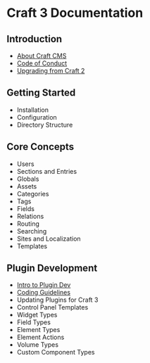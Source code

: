 Craft 3 Documentation
=====================

## Introduction

- [About Craft CMS](introduction.md)
- [Code of Conduct](coc.md)
- [Upgrading from Craft 2](upgrade.md)

## Getting Started

- Installation
- Configuration
- Directory Structure

## Core Concepts

- Users
- Sections and Entries
- Globals
- Assets
- Categories
- Tags
- Fields
- Relations
- Routing
- Searching
- Sites and Localization
- Templates

## Plugin Development

- [Intro to Plugin Dev](plugin-intro.md)
- [Coding Guidelines](coding-guidelines.md)
- Updating Plugins for Craft 3
- Control Panel Templates
- Widget Types
- Field Types
- Element Types
- Element Actions
- Volume Types
- Custom Component Types

